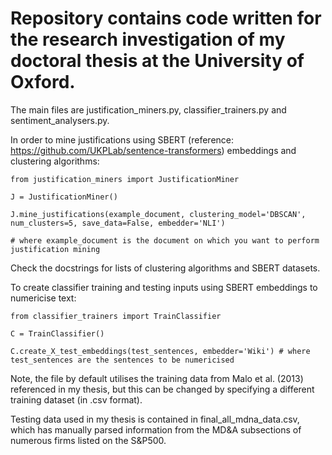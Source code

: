 # Repository contains code written for the research investigation of my doctoral thesis at the University of Oxford.

The main files are justification_miners.py, classifier_trainers.py and sentiment_analysers.py.

In order to mine justifications using SBERT (reference: https://github.com/UKPLab/sentence-transformers) embeddings and clustering algorithms:

```
from justification_miners import JustificationMiner

J = JustificationMiner()

J.mine_justifications(example_document, clustering_model='DBSCAN', num_clusters=5, save_data=False, embedder='NLI')

# where example_document is the document on which you want to perform justification mining
```

Check the docstrings for lists of clustering algorithms and SBERT datasets.

To create classifier training and testing inputs using SBERT embeddings to numericise text:

```
from classifier_trainers import TrainClassifier

C = TrainClassifier()

C.create_X_test_embeddings(test_sentences, embedder='Wiki') # where test_sentences are the sentences to be numericised
```

Note, the file by default utilises the training data from Malo et al. (2013) referenced in my thesis, but this can be changed by specifying a different training dataset (in .csv format).

Testing data used in my thesis is contained in final_all_mdna_data.csv, which has manually parsed information from the MD&A subsections of numerous firms listed on the S&P500.
